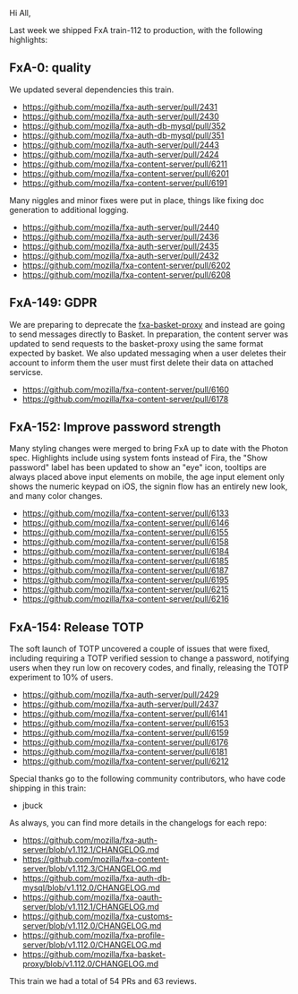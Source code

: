 Hi All,

Last week we shipped FxA train-112 to production,
with the following highlights:

## FxA-0: quality
We updated several dependencies this train.

  * https://github.com/mozilla/fxa-auth-server/pull/2431
  * https://github.com/mozilla/fxa-auth-server/pull/2430
  * https://github.com/mozilla/fxa-auth-db-mysql/pull/352
  * https://github.com/mozilla/fxa-auth-db-mysql/pull/351
  * https://github.com/mozilla/fxa-auth-server/pull/2443
  * https://github.com/mozilla/fxa-auth-server/pull/2424
  * https://github.com/mozilla/fxa-content-server/pull/6211
  * https://github.com/mozilla/fxa-content-server/pull/6201
  * https://github.com/mozilla/fxa-content-server/pull/6191


Many niggles and minor fixes were put in place, things like fixing doc
generation to additional logging.

  * https://github.com/mozilla/fxa-auth-server/pull/2440
  * https://github.com/mozilla/fxa-auth-server/pull/2436
  * https://github.com/mozilla/fxa-auth-server/pull/2435
  * https://github.com/mozilla/fxa-auth-server/pull/2432
  * https://github.com/mozilla/fxa-content-server/pull/6202
  * https://github.com/mozilla/fxa-content-server/pull/6208

## FxA-149: GDPR

We are preparing to deprecate the [fxa-basket-proxy](https://github.com/mozilla/fxa-basket-proxy/)
and instead are going to send messages directly to Basket. In preparation, the content server was
updated to send requests to the basket-proxy using the same format expected by basket. We also
updated messaging when a user deletes their account to inform them the user must first delete
their data on attached servicse.

  * https://github.com/mozilla/fxa-content-server/pull/6160
  * https://github.com/mozilla/fxa-content-server/pull/6178

## FxA-152: Improve password strength

Many styling changes were merged to bring FxA up to date with
the Photon spec. Highlights include using system fonts instead
of Fira, the "Show password" label has been updated to show
an "eye" icon, tooltips are always placed above input elements
on mobile, the age input element only shows the numeric keypad
on iOS, the signin flow has an entirely new look, and many
color changes.

  * https://github.com/mozilla/fxa-content-server/pull/6133
  * https://github.com/mozilla/fxa-content-server/pull/6146
  * https://github.com/mozilla/fxa-content-server/pull/6155
  * https://github.com/mozilla/fxa-content-server/pull/6158
  * https://github.com/mozilla/fxa-content-server/pull/6184
  * https://github.com/mozilla/fxa-content-server/pull/6185
  * https://github.com/mozilla/fxa-content-server/pull/6187
  * https://github.com/mozilla/fxa-content-server/pull/6195
  * https://github.com/mozilla/fxa-content-server/pull/6215
  * https://github.com/mozilla/fxa-content-server/pull/6216

## FxA-154: Release TOTP

The soft launch of TOTP uncovered a couple of issues that were
fixed, including requiring a TOTP verified session to
change a password, notifying users when they run low on
recovery codes, and finally, releasing the TOTP experiment
to 10% of users.

  * https://github.com/mozilla/fxa-auth-server/pull/2429
  * https://github.com/mozilla/fxa-auth-server/pull/2437
  * https://github.com/mozilla/fxa-content-server/pull/6141
  * https://github.com/mozilla/fxa-content-server/pull/6153
  * https://github.com/mozilla/fxa-content-server/pull/6159
  * https://github.com/mozilla/fxa-content-server/pull/6176
  * https://github.com/mozilla/fxa-content-server/pull/6181
  * https://github.com/mozilla/fxa-content-server/pull/6212

Special thanks go to the following community contributors,
who have code shipping in this train:

  * jbuck


As always, you can find more details in the changelogs for each repo:

  * https://github.com/mozilla/fxa-auth-server/blob/v1.112.1/CHANGELOG.md
  * https://github.com/mozilla/fxa-content-server/blob/v1.112.3/CHANGELOG.md
  * https://github.com/mozilla/fxa-auth-db-mysql/blob/v1.112.0/CHANGELOG.md
  * https://github.com/mozilla/fxa-oauth-server/blob/v1.112.1/CHANGELOG.md
  * https://github.com/mozilla/fxa-customs-server/blob/v1.112.0/CHANGELOG.md
  * https://github.com/mozilla/fxa-profile-server/blob/v1.112.0/CHANGELOG.md
  * https://github.com/mozilla/fxa-basket-proxy/blob/v1.112.0/CHANGELOG.md


This train we had a total of 54 PRs and 63 reviews.
